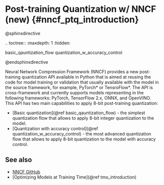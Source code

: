 # Post-training Quantization w/ NNCF (new) {#nncf_ptq_introduction}

@sphinxdirective

.. toctree::
   :maxdepth: 1
   :hidden:

   basic_qauntization_flow
   quantization_w_accuracy_control

@endsphinxdirective

Neural Network Compression Framework (NNCF) provides a new post-training quantization API available in Python that is aimed at reusing the code for model training or validation that usually available with the model in the source framework, for example, PyTorch* or TensroFlow*. The API is cross-framework and currently supports models representing in the following frameworks: PyTorch, TensorFlow 2.x, ONNX, and OpenVINO. 
This API has two main capabilities to apply 8-bit post-training quantization:
* [Basic quantization](@ref basic_qauntization_flow) - the simplest quantization flow that allows to apply 8-bit integer quantization to the model.
* [Quantization with accuracy control](@ref quantization_w_accuracy_control) - the most advanced quantization flow that allows to apply 8-bit quantization to the model with accuracy control.

## See also

* [NNCF GitHub](https://github.com/openvinotoolkit/nncf)
* [Optimizing Models at Training Time](@ref tmo_introduction)